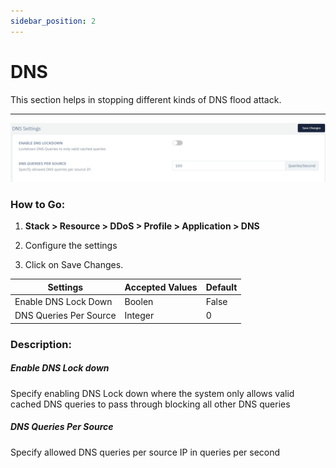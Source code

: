 ```yaml
---
sidebar_position: 2
---
```


# DNS

This section helps in stopping different kinds of DNS flood attack.

---

![dns_setting](\img\ddos\ddos16.png)

### **How to Go:**

1. **Stack > Resource > DDoS > Profile > Application > DNS**

2. Configure the settings 

3. Click on Save Changes.

| Settings               | Accepted Values | Default |
|------------------------|-----------------|---------|
| Enable DNS Lock Down   | Boolen          | False   |
| DNS Queries Per Source | Integer         | 0       |

### **Description:**

##### **Enable DNS Lock down**

Specify enabling DNS Lock down where the system only allows valid cached DNS queries to pass through blocking all other DNS queries

##### **DNS Queries Per Source**

Specify allowed DNS queries per source IP in queries per second